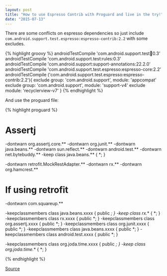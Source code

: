 ```yaml
---
layout: post
title: "How to use Espresso Contrib with Proguard and live in the try!"
date: "2015-07-13"
---
```


There are some conflicts on espresso dependencies so just include `com.android.support.test.espresso:espresso-contrib:2.2` with some excludes.

{% highlight groovy %}
androidTestCompile 'com.android.support.test:runner:0.3'
androidTestCompile 'com.android.support.test:rules:0.3'
androidTestCompile 'com.android.support:support-annotations:22.2.0'
androidTestCompile 'com.android.support.test.espresso:espresso-core:2.2'
androidTestCompile ('com.android.support.test.espresso:espresso-contrib:2.2'){
    exclude group: 'com.android.support', module: 'appcompat'
    exclude group: 'com.android.support', module: 'support-v4'
    exclude module: 'recyclerview-v7'
}
{% endhighlight %}

And use the proguard file:

{% highlight proguard %}

# Assertj
-dontwarn org.assertj.core.**
-dontwarn org.junit.**
-dontwarn java.beans.**
-dontwarn sun.reflect.**
-dontwarn android.test.**
-dontwarn net.bytebuddy.**
-keep class java.beans.** { *; }

-dontwarn retrofit.MockRestAdapter.**
-dontwarn rx.**
-dontwarn org.hamcrest.**

# If using retrofit
-dontwarn com.squareup.**

-keepclassmembers class java.beans.xxxx { public *; }
-keep class rx.** { *; }
-keepclassmembers class rx.xxxx { public *; }
-keepclassmembers class org.assertj.xxxx { public *; }
-keepclassmembers class org.junit.xxxx { public *; }
-keepclassmembers class java.beans.xxxx { public *; }
-keepclassmembers class android.test.xxxx { public *; }

-keepclassmembers class org.joda.time.xxxx { public *; }
-keep class org.joda.time.** { *; }

{% endhighlight %}


[Source](http://stackoverflow.com/a/30715011/273119)
